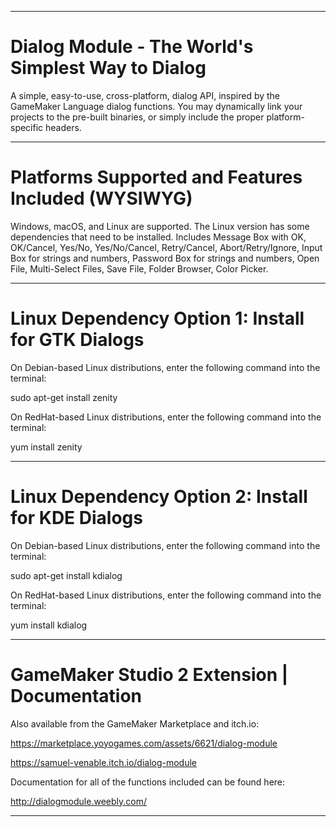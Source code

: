 ----------------------------------------------------------------------------------------------------------------------------------

# Dialog Module - The World's Simplest Way to Dialog

A simple, easy-to-use, cross-platform, dialog API, inspired by the GameMaker Language dialog functions. You may dynamically link your projects to the pre-built binaries, or simply include the proper platform-specific headers.

----------------------------------------------------------------------------------------------------------------------------------

# Platforms Supported and Features Included (WYSIWYG)

Windows, macOS, and Linux are supported. The Linux version has some dependencies that need to be installed. Includes Message Box with OK, OK/Cancel, Yes/No, Yes/No/Cancel, Retry/Cancel, Abort/Retry/Ignore, Input Box for strings and numbers, Password Box for strings and numbers, Open File, Multi-Select Files, Save File, Folder Browser, Color Picker.

----------------------------------------------------------------------------------------------------------------------------------

# Linux Dependency Option 1: Install for GTK Dialogs

On Debian-based Linux distributions, enter the following command into the terminal:

sudo apt-get install zenity

On RedHat-based Linux distributions, enter the following command into the terminal:

yum install zenity

----------------------------------------------------------------------------------------------------------------------------------

# Linux Dependency Option 2: Install for KDE Dialogs

On Debian-based Linux distributions, enter the following command into the terminal:

sudo apt-get install kdialog

On RedHat-based Linux distributions, enter the following command into the terminal:

yum install kdialog

----------------------------------------------------------------------------------------------------------------------------------

# GameMaker Studio 2 Extension | Documentation

Also available from the GameMaker Marketplace and itch.io:

https://marketplace.yoyogames.com/assets/6621/dialog-module

https://samuel-venable.itch.io/dialog-module

Documentation for all of the functions included can be found here:

http://dialogmodule.weebly.com/

----------------------------------------------------------------------------------------------------------------------------------
